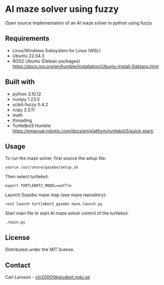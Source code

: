 # AI maze solver using fuzzy
Open source implementation of an AI maze solver in python using fuzzy


## Requirements
+ Linux/Windows Subsystem for Linux (WSL)
+ Ubuntu 22.04.3
+ ROS2 Ubuntu (Debian packages) https://docs.ros.org/en/humble/Installation/Ubuntu-Install-Debians.html


## Built with
+ python 3.10.12
+ numpy 1.23.5 
+ scikit-fuzzy 0.4.2 
+ rclpy 3.3.11
+ math
+ threading
+ TurtleBot3 Humble https://emanual.robotis.com/docs/en/platform/turtlebot3/quick-start/


## Usage
To run the maze solver, first source the setup file:
```
source /usr/share/gazebo/setup.sh
```
Then select turtlebot:
```
export TURTLEBOT3_MODEL=waffle
```
Launch Gazebo maze map (see maze repository):
```
ros2 launch turtlebot3_gazebo maze.launch.py
```
Start main file to start AI maze solver control of the turtlebot:
```
./main.py
```


## License
Distributed under the MIT license.


## Contact
Carl Larsson - cln20001@student.mdu.se

